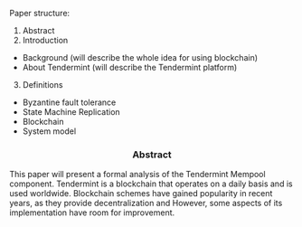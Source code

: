 Paper structure:
1. Abstract
2. Introduction
* Background (will describe the whole idea for using blockchain)
* About Tendermint (will describe the Tendermint platform)
3. Definitions
* Byzantine fault tolerance
* State Machine Replication
* Blockchain
* System model

<div align='center'> 
	<h3>Abstract</h3>
</div>

This paper will present a formal analysis of the Tendermint Mempool component. Tendermint is a blockchain that operates on a daily basis and is used worldwide. Blockchain schemes have gained popularity in recent years, as they provide decentralization and However, some aspects of its implementation have room for improvement. 

<!--stackedit_data:
eyJoaXN0b3J5IjpbLTEwNTI5NzA2MSwxMjM4MjIwMjgxLC0xMj
cwNDIxNDgyLDk2OTYxNjQ4OCwxODY2NjA4NTE4LDE3NzIzMTk3
OTUsNDgxMzE5NTk3LDcyNTI1MDQ1OSwtMTAzODc3MzIzNywtMT
M5NjM0MTk0LDE2OTkzNDk0ODJdfQ==
-->